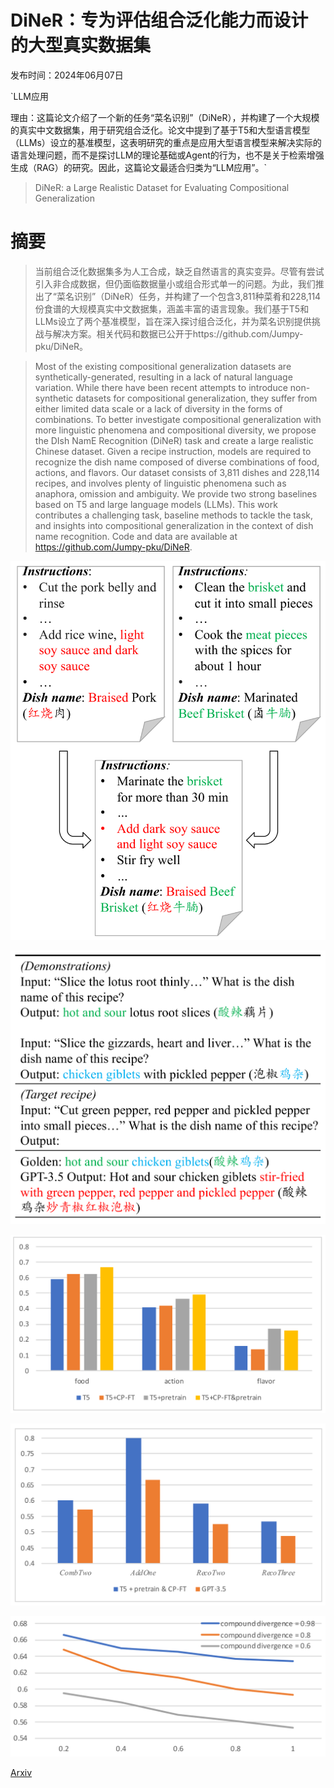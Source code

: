 # DiNeR：专为评估组合泛化能力而设计的大型真实数据集

发布时间：2024年06月07日

`LLM应用

理由：这篇论文介绍了一个新的任务“菜名识别”（DiNeR），并构建了一个大规模的真实中文数据集，用于研究组合泛化。论文中提到了基于T5和大型语言模型（LLMs）设立的基准模型，这表明研究的重点是应用大型语言模型来解决实际的语言处理问题，而不是探讨LLM的理论基础或Agent的行为，也不是关于检索增强生成（RAG）的研究。因此，这篇论文最适合归类为“LLM应用”。`

> DiNeR: a Large Realistic Dataset for Evaluating Compositional Generalization

# 摘要

> 当前组合泛化数据集多为人工合成，缺乏自然语言的真实变异。尽管有尝试引入非合成数据，但仍面临数据量小或组合形式单一的问题。为此，我们推出了“菜名识别”（DiNeR）任务，并构建了一个包含3,811种菜肴和228,114份食谱的大规模真实中文数据集，涵盖丰富的语言现象。我们基于T5和LLMs设立了两个基准模型，旨在深入探讨组合泛化，并为菜名识别提供挑战与解决方案。相关代码和数据已公开于https://github.com/Jumpy-pku/DiNeR。

> Most of the existing compositional generalization datasets are synthetically-generated, resulting in a lack of natural language variation. While there have been recent attempts to introduce non-synthetic datasets for compositional generalization, they suffer from either limited data scale or a lack of diversity in the forms of combinations. To better investigate compositional generalization with more linguistic phenomena and compositional diversity, we propose the DIsh NamE Recognition (DiNeR) task and create a large realistic Chinese dataset. Given a recipe instruction, models are required to recognize the dish name composed of diverse combinations of food, actions, and flavors. Our dataset consists of 3,811 dishes and 228,114 recipes, and involves plenty of linguistic phenomena such as anaphora, omission and ambiguity. We provide two strong baselines based on T5 and large language models (LLMs). This work contributes a challenging task, baseline methods to tackle the task, and insights into compositional generalization in the context of dish name recognition. Code and data are available at https://github.com/Jumpy-pku/DiNeR.

![DiNeR：专为评估组合泛化能力而设计的大型真实数据集](../../../paper_images/2406.04669/x1.png)

![DiNeR：专为评估组合泛化能力而设计的大型真实数据集](../../../paper_images/2406.04669/x2.png)

![DiNeR：专为评估组合泛化能力而设计的大型真实数据集](../../../paper_images/2406.04669/x3.png)

![DiNeR：专为评估组合泛化能力而设计的大型真实数据集](../../../paper_images/2406.04669/x4.png)

![DiNeR：专为评估组合泛化能力而设计的大型真实数据集](../../../paper_images/2406.04669/x5.png)

[Arxiv](https://arxiv.org/abs/2406.04669)